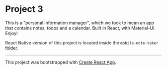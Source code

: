# Project 3
This is a "personal information manager", which we took to mean
an app that contains notes, todos and a calendar. Built in React,
with Material-UI. Enjoy!

React Native version of this project is located inside the ```mobile-note-taker``` folder.
___
This project was bootstrapped with [Create React App](https://github.com/facebookincubator/create-react-app).
